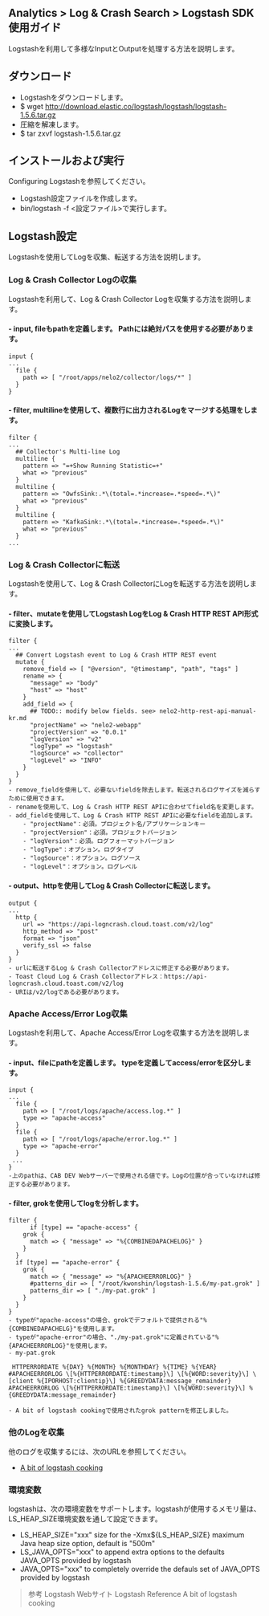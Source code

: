 ## Analytics > Log & Crash Search > Logstash SDK使用ガイド

Logstashを利用して多様なInputとOutputを処理する方法を説明します。

## ダウンロード

- Logstashをダウンロードします。
- $ wget http://download.elastic.co/logstash/logstash/logstash-1.5.6.tar.gz
- 圧縮を解凍します。
- $ tar zxvf logstash-1.5.6.tar.gz

## インストールおよび実行

Configuring Logstashを参照してください。

- Logstash設定ファイルを作成します。
- bin/logstash -f <設定ファイル>で実行します。

## Logstash設定

Logstashを使用してLogを収集、転送する方法を説明します。

### Log & Crash Collector Logの収集

Logstashを利用して、Log & Crash Collector Logを収集する方法を説明します。

#### - input, fileもpathを定義します。 Pathには絶対パスを使用する必要があります。

```
input {
...
  file {
	path => [ "/root/apps/nelo2/collector/logs/*" ]
  }
}
```

#### - filter, multilineを使用して、複数行に出力されるLogをマージする処理をします。

```
filter {
...
  ## Collector's Multi-line Log
  multiline {
	pattern => "=+Show Running Statistic=+"
	what => "previous"
  }
  multiline {
	pattern => "OwfsSink:.*\(total=.*increase=.*speed=.*\)"
	what => "previous"
  }
  multiline {
	pattern => "KafkaSink:.*\(total=.*increase=.*speed=.*\)"
	what => "previous"
  }
...
```

### Log & Crash Collectorに転送

Logstashを使用して、Log & Crash CollectorにLogを転送する方法を説明します。

#### - filter、mutateを使用してLogstash LogをLog & Crash HTTP REST API形式に変換します。

```
filter {
...
  ## Convert Logstash event to Log & Crash HTTP REST event
  mutate {
	remove_field => [ "@version", "@timestamp", "path", "tags" ]
	rename => {
	  "message" => "body"
	  "host" => "host"
	}
	add_field => {
	  ## TODO:: modify below fields. see> nelo2-http-rest-api-manual-kr.md
	  "projectName" => "nelo2-webapp"
	  "projectVersion" => "0.0.1"
	  "logVersion" => "v2"
	  "logType" => "logstash"
	  "logSource" => "collector"
	  "logLevel" => "INFO"
	}
  }
}
- remove_fieldを使用して、必要ないfieldを除去します。転送されるログサイズを減らすために使用できます。
- renameを使用して、Log & Crash HTTP REST APIに合わせてfield名を変更します。
- add_fieldを使用して、Log & Crash HTTP REST APIに必要なfieldを追加します。
    - "projectName"：必須。プロジェクト名/アプリケーションキー
    - "projectVersion"：必須。プロジェクトバージョン
    - "logVersion"：必須。ログフォーマットバージョン
    - "logType"：オプション。ログタイプ
    - "logSource"：オプション。ログソース
    - "logLevel"：オプション。ログレベル
```

#### - output、httpを使用してLog & Crash Collectorに転送します。

```
output {
...
  http {
	url => "https://api-logncrash.cloud.toast.com/v2/log"
	http_method => "post"
	format => "json"
	verify_ssl => false
  }
}
- urlに転送するLog & Crash Collectorアドレスに修正する必要があります。
- Toast Cloud Log & Crash Collectorアドレス：https://api-logncrash.cloud.toast.com/v2/log
- URIは/v2/logである必要があります。
```

### Apache Access/Error Log収集

Logstashを利用して、Apache Access/Error Logを収集する方法を説明します。

#### - input、fileにpathを定義します。 typeを定義してaccess/errorを区分します。

```
input {
...
  file {
	path => [ "/root/logs/apache/access.log.*" ]
	type => "apache-access"
  }
  file {
	path => [ "/root/logs/apache/error.log.*" ]
	type => "apache-error"
  }
 ...
}
-上のpathは、CAB DEV Webサーバーで使用される値です。Logの位置が合っていなければ修正する必要があります。
```

#### - filter, grokを使用してlogを分析します。

```
filter {
	  if [type] == "apache-access" {
	grok {
	  match => { "message" => "%{COMBINEDAPACHELOG}" }
	}
  }
  if [type] == "apache-error" {
	grok {
	  match => { "message" => "%{APACHEERRORLOG}" }
	  #patterns_dir => [ "/root/kwonshin/logstash-1.5.6/my-pat.grok" ]
	  patterns_dir => [ "./my-pat.grok" ]
	}
  }
}
- typeが"apache-access"の場合、grokでデフォルトで提供される"%{COMBINEDAPACHELG}"を使用します。
- typeが"apache-error"の場合、"./my-pat.grok"に定義されている"%{APACHEERRORLOG}"を使用します。
- my-pat.grok
```

```
 HTTPERRORDATE %{DAY} %{MONTH} %{MONTHDAY} %{TIME} %{YEAR}
#APACHEERRORLOG \[%{HTTPERRORDATE:timestamp}\] \[%{WORD:severity}\] \[client %{IPORHOST:clientip}\] %{GREEDYDATA:message_remainder}
APACHEERRORLOG \[%{HTTPERRORDATE:timestamp}\] \[%{WORD:severity}\] %{GREEDYDATA:message_remainder}

- A bit of logstash cookingで使用されたgrok patternを修正しました。
```

### 他のLogを収集

他のログを収集するには、次のURLを参照してください。

- [A bit of logstash cooking](https://home.regit.org/2014/01/a-bit-of-logstash-cooking/)

### 環境変数
logstashは、次の環境変数をサポートします。logstashが使用するメモリ量は、LS_HEAP_SIZE環境変数を通して設定できます。

 - LS_HEAP_SIZE="xxx" size for the -Xmx${LS_HEAP_SIZE} maximum Java heap size option, default is "500m"
 - LS_JAVA_OPTS="xxx" to append extra options to the defaults JAVA_OPTS provided by logstash
 - JAVA_OPTS="xxx" to completely override the defauls set of JAVA_OPTS provided by logstash

> 参考
> Logstash Webサイト
> Logstash Reference
> A bit of logstash cooking
